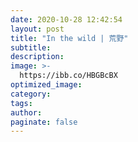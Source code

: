 ```yaml
---
date: 2020-10-28 12:42:54
layout: post
title: "In the wild | 荒野"
subtitle:
description:
image: >-
  https://ibb.co/HBGBcBX
optimized_image:
category:
tags:
author:
paginate: false
---
```

